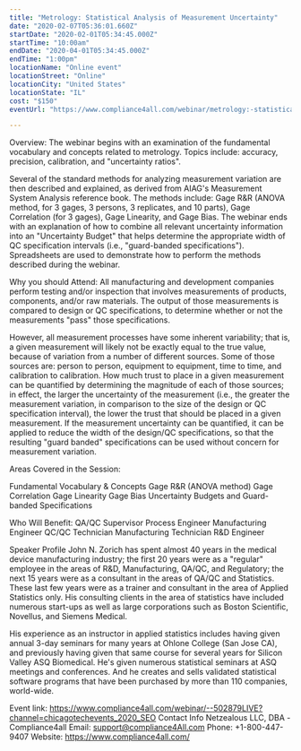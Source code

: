 ```yaml
---
title: "Metrology: Statistical Analysis of Measurement Uncertainty"
date: "2020-02-07T05:36:01.660Z"
startDate: "2020-02-01T05:34:45.000Z"
startTime: "10:00am"
endDate: "2020-04-01T05:34:45.000Z"
endTime: "1:00pm"
locationName: "Online event"
locationStreet: "Online"
locationCity: "United States"
locationState: "IL"
cost: "$150"
eventUrl: "https://www.compliance4all.com/webinar/metrology:-statistical-analysis-of-measurement-uncertainty--502879LIVE"

---
```


Overview:
The webinar begins with an examination of the fundamental vocabulary and concepts related to metrology. Topics include: accuracy, precision, calibration, and "uncertainty ratios".

Several of the standard methods for analyzing measurement variation are then described and explained, as derived from AIAG's Measurement System Analysis reference book. The methods include: Gage R&R (ANOVA method, for 3 gages, 3 persons, 3 replicates, and 10 parts), Gage Correlation (for 3 gages), Gage Linearity, and Gage Bias. The webinar ends with an explanation of how to combine all relevant uncertainty information into an "Uncertainty Budget" that helps determine the appropriate width of QC specification intervals (i.e., "guard-banded specifications"). Spreadsheets are used to demonstrate how to perform the methods described during the webinar.

Why you should Attend: All manufacturing and development companies perform testing and/or inspection that involves measurements of products, components, and/or raw materials. The output of those measurements is compared to design or QC specifications, to determine whether or not the measurements "pass" those specifications.

However, all measurement processes have some inherent variability; that is, a given measurement will likely not be exactly equal to the true value, because of variation from a number of different sources. Some of those sources are: person to person, equipment to equipment, time to time, and calibration to calibration. How much trust to place in a given measurement can be quantified by determining the magnitude of each of those sources; in effect, the larger the uncertainty of the measurement (i.e., the greater the measurement variation, in comparison to the size of the design or QC specification interval), the lower the trust that should be placed in a given measurement. If the measurement uncertainty can be quantified, it can be applied to reduce the width of the design/QC specifications, so that the resulting "guard banded" specifications can be used without concern for measurement variation.

Areas Covered in the Session:

Fundamental Vocabulary & Concepts
Gage R&R (ANOVA method)
Gage Correlation
Gage Linearity
Gage Bias
Uncertainty Budgets and Guard-banded Specifications

Who Will Benefit:
QA/QC Supervisor
Process Engineer
Manufacturing Engineer
QC/QC Technician
Manufacturing Technician
R&D Engineer

Speaker Profile
John N. Zorich has spent almost 40 years in the medical device manufacturing industry; the first 20 years were as a "regular" employee in the areas of R&D, Manufacturing, QA/QC, and Regulatory; the next 15 years were as a consultant in the areas of QA/QC and Statistics. These last few years were as a trainer and consultant in the area of Applied Statistics only. His consulting clients in the area of statistics have included numerous start-ups as well as large corporations such as Boston Scientific, Novellus, and Siemens Medical.

His experience as an instructor in applied statistics includes having given annual 3-day seminars for many years at Ohlone College (San Jose CA), and previously having given that same course for several years for Silicon Valley ASQ Biomedical. He's given numerous statistical seminars at ASQ meetings and conferences. And he creates and sells validated statistical software programs that have been purchased by more than 110 companies, world-wide.

Event link:
https://www.compliance4all.com/webinar/--502879LIVE?channel=chicagotechevents_2020_SEO
Contact Info
Netzealous LLC, DBA -Compliance4all
Email: support@compliance4All.com
Phone: +1-800-447-9407
Website: https://www.compliance4all.com/



